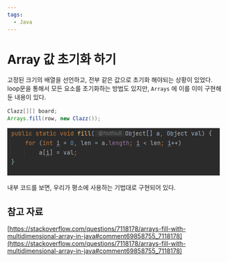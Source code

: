 ```yaml
---
tags:
  - Java
---
```

# Array 값 초기화 하기

고정된 크기의 배열을 선언하고, 전부 같은 값으로 초기화 해야되는 상황이 있었다. loop문을 통해서 모든 요소를 초기화하는 방법도 있지만, `Arrays` 에 이를 이미 구현해둔 내용이 있다.

```java
Clazz[][] board;
Arrays.fill(row, new Clazz());
```

![Untitled](assets/Untitled-4549647.png)

내부 코드를 보면, 우리가 평소에 사용하는 기법대로 구현되어 있다.

## 참고 자료

[https://stackoverflow.com/questions/7118178/arrays-fill-with-multidimensional-array-in-java#comment69858755_7118178](https://stackoverflow.com/questions/7118178/arrays-fill-with-multidimensional-array-in-java#comment69858755_7118178)